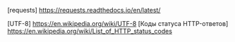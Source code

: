 
[requests] https://requests.readthedocs.io/en/latest/

[UTF-8] https://en.wikipedia.org/wiki/UTF-8
[Коды статуса HTTP-ответов] https://en.wikipedia.org/wiki/List_of_HTTP_status_codes
